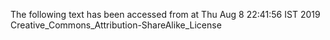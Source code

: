 The following text has been accessed from at Thu Aug 8 22:41:56 IST 2019
Creative_Commons_Attribution-ShareAlike_License
